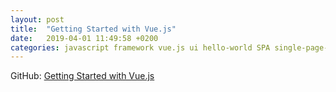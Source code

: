 ```yaml
---
layout: post
title:  "Getting Started with Vue.js"
date:   2019-04-01 11:49:58 +0200
categories: javascript framework vue.js ui hello-world SPA single-page-web-application
---
```


GitHub: [Getting Started with Vue.js][getting-started-with-vue-js]


[getting-started-with-vue-js]: https://github.com/co-farkas/yet-another-tech-blog-getting-started-with-vue-js
